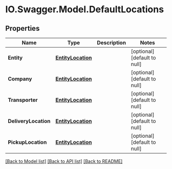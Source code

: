 # IO.Swagger.Model.DefaultLocations
## Properties

Name | Type | Description | Notes
------------ | ------------- | ------------- | -------------
**Entity** | [**EntityLocation**](EntityLocation.md) |  | [optional] [default to null]
**Company** | [**EntityLocation**](EntityLocation.md) |  | [optional] [default to null]
**Transporter** | [**EntityLocation**](EntityLocation.md) |  | [optional] [default to null]
**DeliveryLocation** | [**EntityLocation**](EntityLocation.md) |  | [optional] [default to null]
**PickupLocation** | [**EntityLocation**](EntityLocation.md) |  | [optional] [default to null]

[[Back to Model list]](../README.md#documentation-for-models) [[Back to API list]](../README.md#documentation-for-api-endpoints) [[Back to README]](../README.md)

